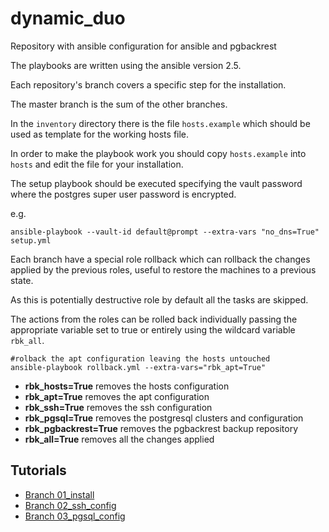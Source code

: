 # dynamic_duo
Repository with ansible configuration for ansible and pgbackrest

The playbooks are written using the ansible version 2.5.

Each repository's branch covers a specific step for the installation.

The master branch is the sum of the other branches.

In the ``inventory`` directory there is the file ``hosts.example`` which should be used as template for the working hosts file.

In order to make the playbook work you should copy ``hosts.example`` into ``hosts`` and edit the file for your installation.

The setup playbook should be executed specifying the vault password where the postgres super user password is encrypted.

e.g.

``ansible-playbook --vault-id default@prompt --extra-vars "no_dns=True"  setup.yml``

Each branch have a special role rollback which can rollback the changes applied by the previous roles,  useful to restore the machines to a previous state.

As this is potentially destructive role by default all the tasks are skipped.

The actions from the roles can be rolled back individually passing the appropriate variable set to true or entirely using the wildcard variable ``rbk_all``.

    #rolback the apt configuration leaving the hosts untouched
    ansible-playbook rollback.yml --extra-vars="rbk_apt=True"

* **rbk_hosts=True** removes the hosts configuration
* **rbk_apt=True** removes the apt configuration
* **rbk_ssh=True** removes the ssh configuration
* **rbk_pgsql=True** removes the postgresql clusters and configuration
* **rbk_pgbackrest=True** removes the pgbackrest backup repository
* **rbk_all=True** removes all the changes applied


## Tutorials

* [Branch 01_install](http://www.pgdba.org/post/2018/06/modern_times/)
* [Branch 02_ssh_config](http://www.pgdba.org/post/2018/07/keep_talking/)
* [Branch 03_pgsql_config](http://www.pgdba.org/post/2018/08/mechanical_elephant/)
